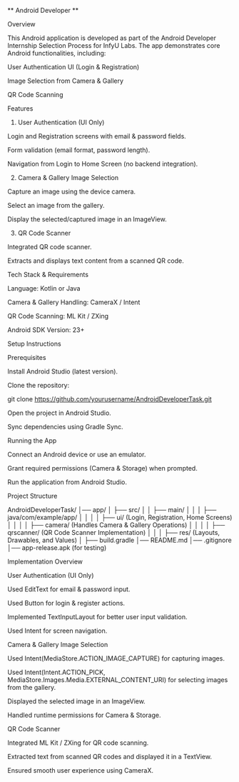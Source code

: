 ** Android Developer ** 

Overview

This Android application is developed as part of the Android Developer Internship Selection Process for InfyU Labs. The app demonstrates core Android functionalities, including:

User Authentication UI (Login & Registration)

Image Selection from Camera & Gallery

QR Code Scanning

Features

1. User Authentication (UI Only)

Login and Registration screens with email & password fields.

Form validation (email format, password length).

Navigation from Login to Home Screen (no backend integration).

2. Camera & Gallery Image Selection

Capture an image using the device camera.

Select an image from the gallery.

Display the selected/captured image in an ImageView.

3. QR Code Scanner

Integrated QR code scanner.

Extracts and displays text content from a scanned QR code.

Tech Stack & Requirements

Language: Kotlin or Java

Camera & Gallery Handling: CameraX / Intent

QR Code Scanning: ML Kit / ZXing

Android SDK Version: 23+

Setup Instructions

Prerequisites

Install Android Studio (latest version).

Clone the repository:

git clone https://github.com/yourusername/AndroidDeveloperTask.git

Open the project in Android Studio.

Sync dependencies using Gradle Sync.

Running the App

Connect an Android device or use an emulator.

Grant required permissions (Camera & Storage) when prompted.

Run the application from Android Studio.

Project Structure

AndroidDeveloperTask/
│── app/
│   ├── src/
│   │   ├── main/
│   │   │   ├── java/com/example/app/
│   │   │   │   ├── ui/   (Login, Registration, Home Screens)
│   │   │   │   ├── camera/ (Handles Camera & Gallery Operations)
│   │   │   │   ├── qrscanner/ (QR Code Scanner Implementation)
│   │   │   ├── res/ (Layouts, Drawables, and Values)
│   ├── build.gradle
│── README.md
│── .gitignore
│── app-release.apk (for testing)

Implementation Overview

User Authentication (UI Only)

Used EditText for email & password input.

Used Button for login & register actions.

Implemented TextInputLayout for better user input validation.

Used Intent for screen navigation.

Camera & Gallery Image Selection

Used Intent(MediaStore.ACTION_IMAGE_CAPTURE) for capturing images.

Used Intent(Intent.ACTION_PICK, MediaStore.Images.Media.EXTERNAL_CONTENT_URI) for selecting images from the gallery.

Displayed the selected image in an ImageView.

Handled runtime permissions for Camera & Storage.

QR Code Scanner

Integrated ML Kit / ZXing for QR code scanning.

Extracted text from scanned QR codes and displayed it in a TextView.

Ensured smooth user experience using CameraX.


